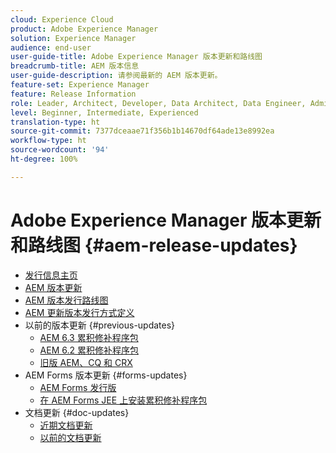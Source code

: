 ```yaml
---
cloud: Experience Cloud
product: Adobe Experience Manager
solution: Experience Manager
audience: end-user
user-guide-title: Adobe Experience Manager 版本更新和路线图
breadcrumb-title: AEM 版本信息
user-guide-description: 请参阅最新的 AEM 版本更新。
feature-set: Experience Manager
feature: Release Information
role: Leader, Architect, Developer, Data Architect, Data Engineer, Administrator, Business Practitioner
level: Beginner, Intermediate, Experienced
translation-type: ht
source-git-commit: 7377dceaae71f356b1b14670df64ade13e8992ea
workflow-type: ht
source-wordcount: '94'
ht-degree: 100%

---
```



# Adobe Experience Manager 版本更新和路线图 {#aem-release-updates}

+ [发行信息主页](home.md)
+ [AEM 版本更新](aem-releases-updates.md)
+ [AEM 版本发行路线图](update-releases-roadmap.md)
+ [AEM 更新版本发行方式定义](update-release-vehicle-definitions.md)
+ 以前的版本更新 {#previous-updates}
   + [AEM 6.3 累积修补程序包](release-notes-aem-6-3-cumulative-fix-pack.md)
   + [AEM 6.2 累积修补程序包](release-notes-aem-6-2-cumulative-fix-pack.md)
   + [旧版 AEM、CQ 和 CRX](aem-previous-versions.md)
+ AEM Forms 版本更新 {#forms-updates}
   + [AEM Forms 发行版](aem-forms-releases.md)
   + [在 AEM Forms JEE 上安装累积修补程序包](install-cfp-aem-forms-jee.md)
+ 文档更新 {#doc-updates}
   + [近期文档更新](documentation-updates.md)
   + [以前的文档更新](previous-documentation-updates.md)
